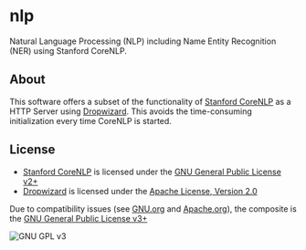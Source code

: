 # nlp

Natural Language Processing (NLP) including Name Entity Recognition (NER) using Stanford CoreNLP.

## About

This software offers a subset of the functionality of [Stanford CoreNLP](http://nlp.stanford.edu/software/corenlp.shtml) as a HTTP Server using [Dropwizard](http://www.dropwizard.io). This avoids the time-consuming initialization every time CoreNLP is started.

## License

- [Stanford CoreNLP](http://nlp.stanford.edu/software/corenlp.shtml) is licensed under the [GNU General Public License v2+](http://www.gnu.org/licenses/gpl-2.0.html)
- [Dropwizard](http://www.dropwizard.io) is licensed under the [Apache License, Version 2.0](http://www.apache.org/licenses/LICENSE-2.0)

Due to compatibility issues (see [GNU.org](http://www.gnu.org/licenses/license-list.html) and [Apache.org](http://www.apache.org/licenses/GPL-compatibility.html)), the composite is the [GNU General Public License v3+](http://www.gnu.org/licenses/gpl-3.0.html)

![GNU GPL v3](http://www.gnu.org/graphics/gplv3-127x51.png "GNU GPL v3")